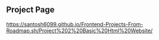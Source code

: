 
## Project Page

https://santosh6099.github.io/Frontend-Projects-From-Roadmap.sh/Project%202%20Basic%20Html%20Website/

